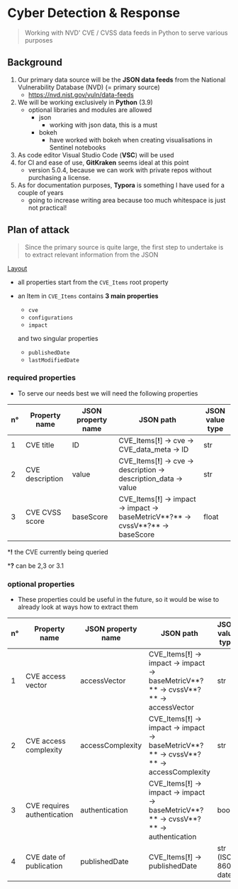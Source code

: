 # Cyber Detection & Response
>  Working with NVD' CVE / CVSS data feeds in Python to serve various purposes

## Background

1. Our primary data source will be the **JSON data feeds** from the National Vulnerability Database (NVD) (= primary source)
   * https://nvd.nist.gov/vuln/data-feeds
2. We will be working exclusively in **Python** (3.9)
   * optional libraries and modules are allowed
     * json
       * working with json data, this is a must
     * bokeh
       * have worked with bokeh when creating visualisations in Sentinel notebooks 
3. As code editor Visual Studio Code (**VSC**) will be used
4. for CI and ease of use, **GitKraken** seems ideal at this point
   * version 5.0.4, because we can work with private repos without purchasing a license.
5. As for documentation purposes, **Typora** is something I have used for a couple of years
   * going to increase writing area because too much whitespace is just not practical!

## Plan of attack

> Since the primary source is quite large, the first step to undertake is to extract relevant information from the JSON

<u>Layout</u>

* all properties start from the `CVE_Items` root property

* an Item in `CVE_Items` contains **3 main properties** 

  * `cve`
  * `configurations`
  * `impact`

  and two singular properties

  * `publishedDate`
  * `lastModifiedDate`



### required properties

* To serve our needs best we will need the following properties

| n°   | Property name   | JSON property name | JSON path                                                    | JSON value type |
| ---- | --------------- | ------------------ | ------------------------------------------------------------ | --------------- |
| 1    | CVE title       | ID                 | CVE_Items[**!**] -> cve -> CVE_data_meta -> ID               | str             |
| 2    | CVE description | value              | CVE_Items[**!**] -> cve -> description -> description_data -> value | str             |
| 3    | CVE CVSS score  | baseScore          | CVE_Items[**!**] -> impact -> impact -> baseMetricV**?** -> cvssV**?** -> baseScore | float           |

\***!** the CVE currently being queried

\***?** can be 2,3 or 3.1

### optional properties

* These properties could be useful in the future, so it would be wise to already look at ways how to extract them

| n°   | Property name               | JSON property name | JSON path                                                    | JSON value type     |
| ---- | --------------------------- | ------------------ | ------------------------------------------------------------ | ------------------- |
| 1    | CVE access vector           | accessVector       | CVE_Items[**!**] -> impact -> impact -> baseMetricV**?** -> cvssV**?** -> accessVector | str                 |
| 2    | CVE access complexity       | accessComplexity   | CVE_Items[**!**] -> impact -> impact -> baseMetricV**?** -> cvssV**?** -> accessComplexity | str                 |
| 3    | CVE requires authentication | authentication     | CVE_Items[**!**] -> impact -> impact -> baseMetricV**?** -> cvssV**?** -> authentication | bool                |
| 4    | CVE date of publication     | publishedDate      | CVE_Items[**!**] -> publishedDate                            | str (ISO 8601 date) |

